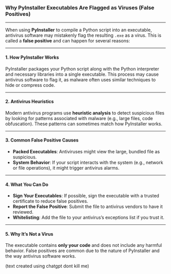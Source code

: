### Why PyInstaller Executables Are Flagged as Viruses (False Positives)

---

When using **PyInstaller** to compile a Python script into an executable, antivirus software may mistakenly flag the resulting `.exe` as a virus. This is called a **false positive** and can happen for several reasons:

---

#### 1. **How PyInstaller Works**
PyInstaller packages your Python script along with the Python interpreter and necessary libraries into a single executable. This process may cause antivirus software to flag it, as malware often uses similar techniques to hide or compress code.

---

#### 2. **Antivirus Heuristics**
Modern antivirus programs use **heuristic analysis** to detect suspicious files by looking for patterns associated with malware (e.g., large files, code obfuscation). These patterns can sometimes match how PyInstaller works.

---

#### 3. **Common False Positive Causes**
- **Packed Executables**: Antiviruses might view the large, bundled file as suspicious.
- **System Behavior**: If your script interacts with the system (e.g., network or file operations), it might trigger antivirus alarms.

---

#### 4. **What You Can Do**
- **Sign Your Executables**: If possible, sign the executable with a trusted certificate to reduce false positives.
- **Report the False Positive**: Submit the file to antivirus vendors to have it reviewed.
- **Whitelisting**: Add the file to your antivirus’s exceptions list if you trust it.

---
  
#### 5. **Why It’s Not a Virus**
The executable contains **only your code** and does not include any harmful behavior. False positives are common due to the nature of PyInstaller and the way antivirus software works.

(text created using chatgpt dont kill me)
